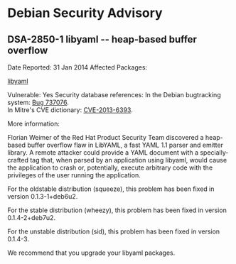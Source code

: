 
Debian Security Advisory
========================


DSA-2850-1 libyaml -- heap-based buffer overflow
------------------------------------------------



Date Reported:
31 Jan 2014
Affected Packages:

[libyaml](https://packages.debian.org/src:libyaml)

Vulnerable:
Yes
Security database references:
In the Debian bugtracking system: [Bug 737076](https://bugs.debian.org/cgi-bin/bugreport.cgi?bug=737076).  
In Mitre's CVE dictionary: [CVE-2013-6393](https://security-tracker.debian.org/tracker/CVE-2013-6393).  

More information:

Florian Weimer of the Red Hat Product Security Team discovered a
heap-based buffer overflow flaw in LibYAML, a fast YAML 1.1 parser and
emitter library. A remote attacker could provide a YAML document with a
specially-crafted tag that, when parsed by an application using libyaml,
would cause the application to crash or, potentially, execute arbitrary
code with the privileges of the user running the application.


For the oldstable distribution (squeeze), this problem has been fixed in
version 0.1.3-1+deb6u2.


For the stable distribution (wheezy), this problem has been fixed in
version 0.1.4-2+deb7u2.


For the unstable distribution (sid), this problem has been fixed in
version 0.1.4-3.


We recommend that you upgrade your libyaml packages.





